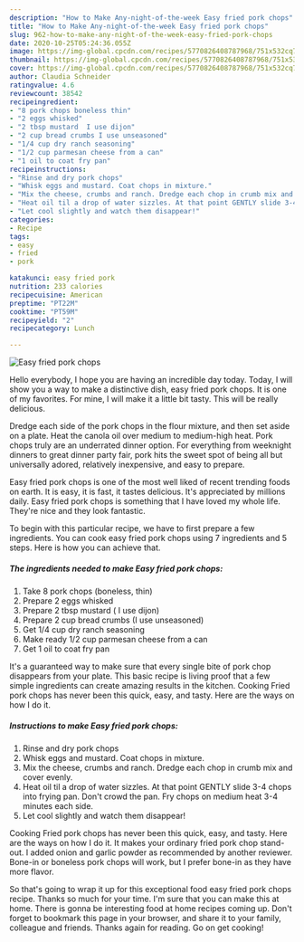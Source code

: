```yaml
---
description: "How to Make Any-night-of-the-week Easy fried pork chops"
title: "How to Make Any-night-of-the-week Easy fried pork chops"
slug: 962-how-to-make-any-night-of-the-week-easy-fried-pork-chops
date: 2020-10-25T05:24:36.055Z
image: https://img-global.cpcdn.com/recipes/5770826408787968/751x532cq70/easy-fried-pork-chops-recipe-main-photo.jpg
thumbnail: https://img-global.cpcdn.com/recipes/5770826408787968/751x532cq70/easy-fried-pork-chops-recipe-main-photo.jpg
cover: https://img-global.cpcdn.com/recipes/5770826408787968/751x532cq70/easy-fried-pork-chops-recipe-main-photo.jpg
author: Claudia Schneider
ratingvalue: 4.6
reviewcount: 38542
recipeingredient:
- "8 pork chops boneless thin"
- "2 eggs whisked"
- "2 tbsp mustard  I use dijon"
- "2 cup bread crumbs I use unseasoned"
- "1/4 cup dry ranch seasoning"
- "1/2 cup parmesan cheese from a can"
- "1 oil to coat fry pan"
recipeinstructions:
- "Rinse and dry pork chops"
- "Whisk eggs and mustard. Coat chops in mixture."
- "Mix the cheese, crumbs and ranch. Dredge each chop in crumb mix and cover evenly."
- "Heat oil til a drop of water sizzles. At that point GENTLY slide 3-4 chops into frying pan. Don&#39;t crowd the pan. Fry chops on medium heat 3-4 minutes each side."
- "Let cool slightly and watch them disappear!"
categories:
- Recipe
tags:
- easy
- fried
- pork

katakunci: easy fried pork 
nutrition: 233 calories
recipecuisine: American
preptime: "PT22M"
cooktime: "PT59M"
recipeyield: "2"
recipecategory: Lunch

---
```



![Easy fried pork chops](https://img-global.cpcdn.com/recipes/5770826408787968/751x532cq70/easy-fried-pork-chops-recipe-main-photo.jpg)

Hello everybody, I hope you are having an incredible day today. Today, I will show you a way to make a distinctive dish, easy fried pork chops. It is one of my favorites. For mine, I will make it a little bit tasty. This will be really delicious.

Dredge each side of the pork chops in the flour mixture, and then set aside on a plate. Heat the canola oil over medium to medium-high heat. Pork chops truly are an underrated dinner option. For everything from weeknight dinners to great dinner party fair, pork hits the sweet spot of being all but universally adored, relatively inexpensive, and easy to prepare.

Easy fried pork chops is one of the most well liked of recent trending foods on earth. It is easy, it is fast, it tastes delicious. It's appreciated by millions daily. Easy fried pork chops is something that I have loved my whole life. They're nice and they look fantastic.


To begin with this particular recipe, we have to first prepare a few ingredients. You can cook easy fried pork chops using 7 ingredients and 5 steps. Here is how you can achieve that.

<!--inarticleads1-->

##### The ingredients needed to make Easy fried pork chops:

1. Take 8 pork chops (boneless, thin)
1. Prepare 2 eggs whisked
1. Prepare 2 tbsp mustard ( I use dijon)
1. Prepare 2 cup bread crumbs (I use unseasoned)
1. Get 1/4 cup dry ranch seasoning
1. Make ready 1/2 cup parmesan cheese from a can
1. Get 1 oil to coat fry pan


It&#39;s a guaranteed way to make sure that every single bite of pork chop disappears from your plate. This basic recipe is living proof that a few simple ingredients can create amazing results in the kitchen. Cooking Fried pork chops has never been this quick, easy, and tasty. Here are the ways on how I do it. 

<!--inarticleads2-->

##### Instructions to make Easy fried pork chops:

1. Rinse and dry pork chops
1. Whisk eggs and mustard. Coat chops in mixture.
1. Mix the cheese, crumbs and ranch. Dredge each chop in crumb mix and cover evenly.
1. Heat oil til a drop of water sizzles. At that point GENTLY slide 3-4 chops into frying pan. Don&#39;t crowd the pan. Fry chops on medium heat 3-4 minutes each side.
1. Let cool slightly and watch them disappear!


Cooking Fried pork chops has never been this quick, easy, and tasty. Here are the ways on how I do it. It makes your ordinary fried pork chop stand-out. I added onion and garlic powder as recommended by another reviewer. Bone-in or boneless pork chops will work, but I prefer bone-in as they have more flavor. 

So that's going to wrap it up for this exceptional food easy fried pork chops recipe. Thanks so much for your time. I'm sure that you can make this at home. There is gonna be interesting food at home recipes coming up. Don't forget to bookmark this page in your browser, and share it to your family, colleague and friends. Thanks again for reading. Go on get cooking!
